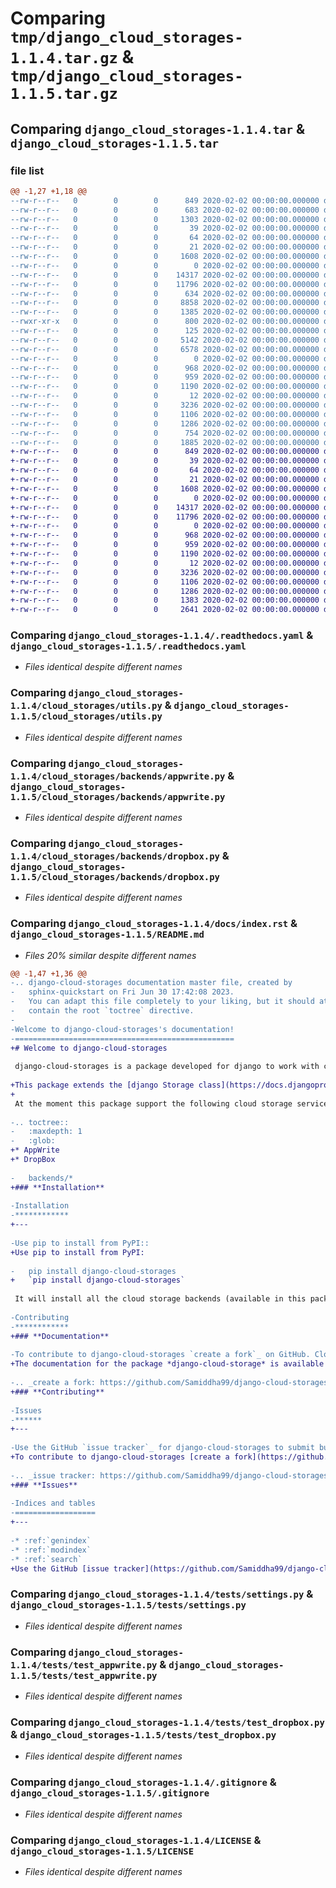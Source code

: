 # Comparing `tmp/django_cloud_storages-1.1.4.tar.gz` & `tmp/django_cloud_storages-1.1.5.tar.gz`

## Comparing `django_cloud_storages-1.1.4.tar` & `django_cloud_storages-1.1.5.tar`

### file list

```diff
@@ -1,27 +1,18 @@
--rw-r--r--   0        0        0      849 2020-02-02 00:00:00.000000 django_cloud_storages-1.1.4/.readthedocs.yaml
--rw-r--r--   0        0        0      683 2020-02-02 00:00:00.000000 django_cloud_storages-1.1.4/manage.py
--rw-r--r--   0        0        0     1303 2020-02-02 00:00:00.000000 django_cloud_storages-1.1.4/requirements.txt
--rw-r--r--   0        0        0       39 2020-02-02 00:00:00.000000 django_cloud_storages-1.1.4/setup.py
--rw-r--r--   0        0        0       64 2020-02-02 00:00:00.000000 django_cloud_storages-1.1.4/.vscode/settings.json
--rw-r--r--   0        0        0       21 2020-02-02 00:00:00.000000 django_cloud_storages-1.1.4/cloud_storages/__init__.py
--rw-r--r--   0        0        0     1608 2020-02-02 00:00:00.000000 django_cloud_storages-1.1.4/cloud_storages/utils.py
--rw-r--r--   0        0        0        0 2020-02-02 00:00:00.000000 django_cloud_storages-1.1.4/cloud_storages/backends/__init__.py
--rw-r--r--   0        0        0    14317 2020-02-02 00:00:00.000000 django_cloud_storages-1.1.4/cloud_storages/backends/appwrite.py
--rw-r--r--   0        0        0    11796 2020-02-02 00:00:00.000000 django_cloud_storages-1.1.4/cloud_storages/backends/dropbox.py
--rw-r--r--   0        0        0      634 2020-02-02 00:00:00.000000 django_cloud_storages-1.1.4/docs/Makefile
--rw-r--r--   0        0        0     8858 2020-02-02 00:00:00.000000 django_cloud_storages-1.1.4/docs/conf.py
--rw-r--r--   0        0        0     1385 2020-02-02 00:00:00.000000 django_cloud_storages-1.1.4/docs/index.rst
--rwxr-xr-x   0        0        0      800 2020-02-02 00:00:00.000000 django_cloud_storages-1.1.4/docs/make.bat
--rw-r--r--   0        0        0      125 2020-02-02 00:00:00.000000 django_cloud_storages-1.1.4/docs/requirements.txt
--rw-r--r--   0        0        0     5142 2020-02-02 00:00:00.000000 django_cloud_storages-1.1.4/docs/backends/appwrite.rst
--rw-r--r--   0        0        0     6578 2020-02-02 00:00:00.000000 django_cloud_storages-1.1.4/docs/backends/dropbox.rst
--rw-r--r--   0        0        0        0 2020-02-02 00:00:00.000000 django_cloud_storages-1.1.4/tests/__init__.py
--rw-r--r--   0        0        0      968 2020-02-02 00:00:00.000000 django_cloud_storages-1.1.4/tests/settings.py
--rw-r--r--   0        0        0      959 2020-02-02 00:00:00.000000 django_cloud_storages-1.1.4/tests/test_appwrite.py
--rw-r--r--   0        0        0     1190 2020-02-02 00:00:00.000000 django_cloud_storages-1.1.4/tests/test_dropbox.py
--rw-r--r--   0        0        0       12 2020-02-02 00:00:00.000000 django_cloud_storages-1.1.4/tests/test_folder/test_file.txt
--rw-r--r--   0        0        0     3236 2020-02-02 00:00:00.000000 django_cloud_storages-1.1.4/.gitignore
--rw-r--r--   0        0        0     1106 2020-02-02 00:00:00.000000 django_cloud_storages-1.1.4/LICENSE
--rw-r--r--   0        0        0     1286 2020-02-02 00:00:00.000000 django_cloud_storages-1.1.4/README.md
--rw-r--r--   0        0        0      754 2020-02-02 00:00:00.000000 django_cloud_storages-1.1.4/pyproject.toml
--rw-r--r--   0        0        0     1885 2020-02-02 00:00:00.000000 django_cloud_storages-1.1.4/PKG-INFO
+-rw-r--r--   0        0        0      849 2020-02-02 00:00:00.000000 django_cloud_storages-1.1.5/.readthedocs.yaml
+-rw-r--r--   0        0        0       39 2020-02-02 00:00:00.000000 django_cloud_storages-1.1.5/setup.py
+-rw-r--r--   0        0        0       64 2020-02-02 00:00:00.000000 django_cloud_storages-1.1.5/.vscode/settings.json
+-rw-r--r--   0        0        0       21 2020-02-02 00:00:00.000000 django_cloud_storages-1.1.5/cloud_storages/__init__.py
+-rw-r--r--   0        0        0     1608 2020-02-02 00:00:00.000000 django_cloud_storages-1.1.5/cloud_storages/utils.py
+-rw-r--r--   0        0        0        0 2020-02-02 00:00:00.000000 django_cloud_storages-1.1.5/cloud_storages/backends/__init__.py
+-rw-r--r--   0        0        0    14317 2020-02-02 00:00:00.000000 django_cloud_storages-1.1.5/cloud_storages/backends/appwrite.py
+-rw-r--r--   0        0        0    11796 2020-02-02 00:00:00.000000 django_cloud_storages-1.1.5/cloud_storages/backends/dropbox.py
+-rw-r--r--   0        0        0        0 2020-02-02 00:00:00.000000 django_cloud_storages-1.1.5/tests/__init__.py
+-rw-r--r--   0        0        0      968 2020-02-02 00:00:00.000000 django_cloud_storages-1.1.5/tests/settings.py
+-rw-r--r--   0        0        0      959 2020-02-02 00:00:00.000000 django_cloud_storages-1.1.5/tests/test_appwrite.py
+-rw-r--r--   0        0        0     1190 2020-02-02 00:00:00.000000 django_cloud_storages-1.1.5/tests/test_dropbox.py
+-rw-r--r--   0        0        0       12 2020-02-02 00:00:00.000000 django_cloud_storages-1.1.5/tests/test_folder/test_file.txt
+-rw-r--r--   0        0        0     3236 2020-02-02 00:00:00.000000 django_cloud_storages-1.1.5/.gitignore
+-rw-r--r--   0        0        0     1106 2020-02-02 00:00:00.000000 django_cloud_storages-1.1.5/LICENSE
+-rw-r--r--   0        0        0     1286 2020-02-02 00:00:00.000000 django_cloud_storages-1.1.5/README.md
+-rw-r--r--   0        0        0     1383 2020-02-02 00:00:00.000000 django_cloud_storages-1.1.5/pyproject.toml
+-rw-r--r--   0        0        0     2641 2020-02-02 00:00:00.000000 django_cloud_storages-1.1.5/PKG-INFO
```

### Comparing `django_cloud_storages-1.1.4/.readthedocs.yaml` & `django_cloud_storages-1.1.5/.readthedocs.yaml`

 * *Files identical despite different names*

### Comparing `django_cloud_storages-1.1.4/cloud_storages/utils.py` & `django_cloud_storages-1.1.5/cloud_storages/utils.py`

 * *Files identical despite different names*

### Comparing `django_cloud_storages-1.1.4/cloud_storages/backends/appwrite.py` & `django_cloud_storages-1.1.5/cloud_storages/backends/appwrite.py`

 * *Files identical despite different names*

### Comparing `django_cloud_storages-1.1.4/cloud_storages/backends/dropbox.py` & `django_cloud_storages-1.1.5/cloud_storages/backends/dropbox.py`

 * *Files identical despite different names*

### Comparing `django_cloud_storages-1.1.4/docs/index.rst` & `django_cloud_storages-1.1.5/README.md`

 * *Files 20% similar despite different names*

```diff
@@ -1,47 +1,36 @@
-.. django-cloud-storages documentation master file, created by
-   sphinx-quickstart on Fri Jun 30 17:42:08 2023.
-   You can adapt this file completely to your liking, but it should at least
-   contain the root `toctree` directive.
-
-Welcome to django-cloud-storages's documentation!
-=================================================
+# Welcome to django-cloud-storages
 
 django-cloud-storages is a package developed for django to work with cloud storages to store/upload media files.
 
+This package extends the [django Storage class](https://docs.djangoproject.com/en/4.2/ref/files/storage/#django.core.files.storage.Storage) to provide file storage in cloud.
+
 At the moment this package support the following cloud storage services -
 
-.. toctree::
-   :maxdepth: 1
-   :glob:
+* AppWrite
+* DropBox
 
-   backends/*
+### **Installation**
 
-Installation
-************
+---
 
-Use pip to install from PyPI::
+Use pip to install from PyPI:
 
-   pip install django-cloud-storages
+   `pip install django-cloud-storages`
 
 It will install all the cloud storage backends (available in this package), you can choose any of the storage backend as per your requirement.
 
-Contributing
-************
+### **Documentation**
 
-To contribute to django-cloud-storages `create a fork`_ on GitHub. Clone your fork, make some changes, and submit a pull request.
+The documentation for the package *django-cloud-storage* is available at [https://django-cloud-storages.readthedocs.io](https://django-cloud-storages.readthedocs.io/).
 
-.. _create a fork: https://github.com/Samiddha99/django-cloud-storages
+### **Contributing**
 
-Issues
-******
+---
 
-Use the GitHub `issue tracker`_ for django-cloud-storages to submit bugs, issues, and feature requests.
+To contribute to django-cloud-storages [create a fork](https://github.com/Samiddha99/django-cloud-storages) on GitHub. Clone your fork, make some changes, and submit a pull request.
 
-.. _issue tracker: https://github.com/Samiddha99/django-cloud-storages/issues
+### **Issues**
 
-Indices and tables
-==================
+---
 
-* :ref:`genindex`
-* :ref:`modindex`
-* :ref:`search`
+Use the GitHub [issue tracker](https://github.com/Samiddha99/django-cloud-storages/issues) for django-cloud-storages to submit bugs, issues, and feature requests.
```

### Comparing `django_cloud_storages-1.1.4/tests/settings.py` & `django_cloud_storages-1.1.5/tests/settings.py`

 * *Files identical despite different names*

### Comparing `django_cloud_storages-1.1.4/tests/test_appwrite.py` & `django_cloud_storages-1.1.5/tests/test_appwrite.py`

 * *Files identical despite different names*

### Comparing `django_cloud_storages-1.1.4/tests/test_dropbox.py` & `django_cloud_storages-1.1.5/tests/test_dropbox.py`

 * *Files identical despite different names*

### Comparing `django_cloud_storages-1.1.4/.gitignore` & `django_cloud_storages-1.1.5/.gitignore`

 * *Files identical despite different names*

### Comparing `django_cloud_storages-1.1.4/LICENSE` & `django_cloud_storages-1.1.5/LICENSE`

 * *Files identical despite different names*

